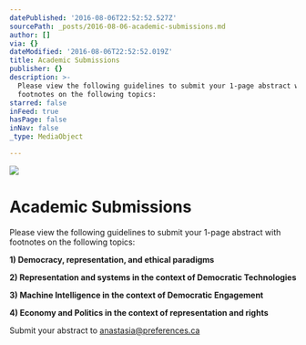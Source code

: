 ```yaml
---
datePublished: '2016-08-06T22:52:52.527Z'
sourcePath: _posts/2016-08-06-academic-submissions.md
author: []
via: {}
dateModified: '2016-08-06T22:52:52.019Z'
title: Academic Submissions
publisher: {}
description: >-
  Please view the following guidelines to submit your 1-page abstract with
  footnotes on the following topics:
starred: false
inFeed: true
hasPage: false
inNav: false
_type: MediaObject

---
```

![](https://the-grid-user-content.s3-us-west-2.amazonaws.com/c264103a-c373-4280-8d6c-9bd2a90ca71f.gif)

# Academic Submissions

Please view the following guidelines to submit your 1-page abstract with footnotes on the following topics:

**1) Democracy, representation, and ethical paradigms**

**2) Representation and systems in the context of Democratic Technologies**

**3) Machine Intelligence in the context of Democratic Engagement**

**4) Economy and Politics in the context of representation and rights**

Submit your abstract to anastasia@preferences.ca